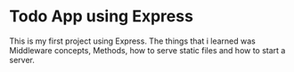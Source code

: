 # Todo App using Express

This is my first project using Express. The things that i learned was Middleware concepts, Methods, how to serve static files and how to start a server.
